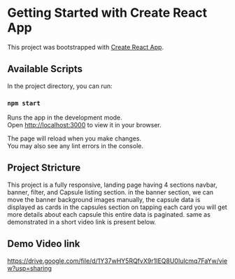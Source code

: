 # Getting Started with Create React App

This project was bootstrapped with [Create React App](https://github.com/facebook/create-react-app).

## Available Scripts

In the project directory, you can run:

### `npm start`

Runs the app in the development mode.\
Open [http://localhost:3000](http://localhost:3000) to view it in your browser.

The page will reload when you make changes.\
You may also see any lint errors in the console.

## Project Stricture
This project is a fully responsive, landing page having 4 sections navbar, banner, filter, and Capsule listing section. in the banner section, we can move the banner background images manually, the capsule data is displayed as cards in the capsules section on tapping each card you will get more details about each capsule this entire data is paginated. same as demonstrated in a short video link is present below.

## Demo Video link
https://drive.google.com/file/d/1Y37wHY5RQfvX9r1IEQ8U0Iulcmq7FaYw/view?usp=sharing
